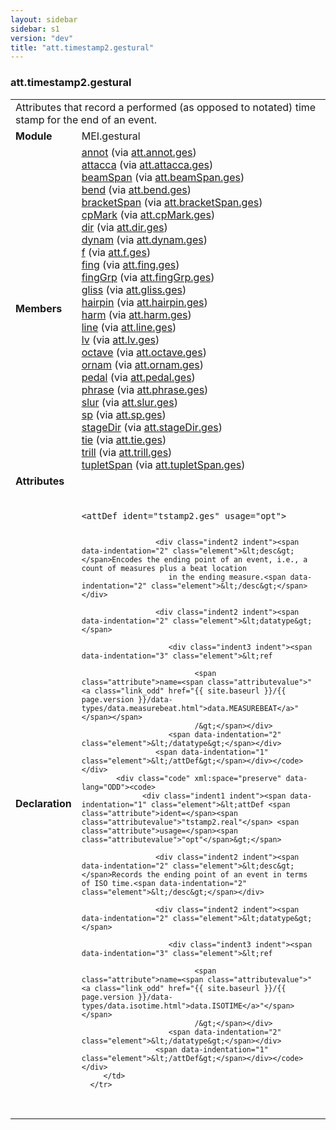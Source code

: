 ```yaml
---
layout: sidebar
sidebar: s1
version: "dev"
title: "att.timestamp2.gestural"
---
```

<div class="classSpec att">
   <h3 id="att.timestamp2.gestural">att.timestamp2.gestural</h3>
   <table class="wovenodd">
      <tr>
         <td colspan="2" class="wovenodd-col2">Attributes that record a performed (as opposed to notated) time stamp for the end
            of an
            event.
         </td>
      </tr>
      <tr>
         <td class="wovenodd-col1"><strong>Module</strong></td>
         <td class="wovenodd-col2">MEI.gestural</td>
      </tr>
      <tr>
         <td class="wovenodd-col1"><strong>Members</strong></td>
         <td class="wovenodd-col2">
            <div class="parent">
               <div><a class="link_odd_elementSpec" href="{{ site.baseurl }}/{{ page.version }}/elements/annot.html">annot</a><span> (via <a class="link_odd_classSpec" href="{{ site.baseurl }}/{{ page.version }}/attribute-classes/att.annot.ges.html">att.annot.ges</a>)</span></div>
               <div><a class="link_odd_elementSpec" href="{{ site.baseurl }}/{{ page.version }}/elements/attacca.html">attacca</a><span> (via <a class="link_odd_classSpec" href="{{ site.baseurl }}/{{ page.version }}/attribute-classes/att.attacca.ges.html">att.attacca.ges</a>)</span></div>
               <div><a class="link_odd_elementSpec" href="{{ site.baseurl }}/{{ page.version }}/elements/beamspan.html">beamSpan</a><span> (via <a class="link_odd_classSpec" href="{{ site.baseurl }}/{{ page.version }}/attribute-classes/att.beamspan.ges.html">att.beamSpan.ges</a>)</span></div>
               <div><a class="link_odd_elementSpec" href="{{ site.baseurl }}/{{ page.version }}/elements/bend.html">bend</a><span> (via <a class="link_odd_classSpec" href="{{ site.baseurl }}/{{ page.version }}/attribute-classes/att.bend.ges.html">att.bend.ges</a>)</span></div>
               <div><a class="link_odd_elementSpec" href="{{ site.baseurl }}/{{ page.version }}/elements/bracketspan.html">bracketSpan</a><span> (via <a class="link_odd_classSpec" href="{{ site.baseurl }}/{{ page.version }}/attribute-classes/att.bracketspan.ges.html">att.bracketSpan.ges</a>)</span></div>
               <div><a class="link_odd_elementSpec" href="{{ site.baseurl }}/{{ page.version }}/elements/cpmark.html">cpMark</a><span> (via <a class="link_odd_classSpec" href="{{ site.baseurl }}/{{ page.version }}/attribute-classes/att.cpmark.ges.html">att.cpMark.ges</a>)</span></div>
               <div><a class="link_odd_elementSpec" href="{{ site.baseurl }}/{{ page.version }}/elements/dir.html">dir</a><span> (via <a class="link_odd_classSpec" href="{{ site.baseurl }}/{{ page.version }}/attribute-classes/att.dir.ges.html">att.dir.ges</a>)</span></div>
               <div><a class="link_odd_elementSpec" href="{{ site.baseurl }}/{{ page.version }}/elements/dynam.html">dynam</a><span> (via <a class="link_odd_classSpec" href="{{ site.baseurl }}/{{ page.version }}/attribute-classes/att.dynam.ges.html">att.dynam.ges</a>)</span></div>
               <div><a class="link_odd_elementSpec" href="{{ site.baseurl }}/{{ page.version }}/elements/f.html">f</a><span> (via <a class="link_odd_classSpec" href="{{ site.baseurl }}/{{ page.version }}/attribute-classes/att.f.ges.html">att.f.ges</a>)</span></div>
               <div><a class="link_odd_elementSpec" href="{{ site.baseurl }}/{{ page.version }}/elements/fing.html">fing</a><span> (via <a class="link_odd_classSpec" href="{{ site.baseurl }}/{{ page.version }}/attribute-classes/att.fing.ges.html">att.fing.ges</a>)</span></div>
               <div><a class="link_odd_elementSpec" href="{{ site.baseurl }}/{{ page.version }}/elements/finggrp.html">fingGrp</a><span> (via <a class="link_odd_classSpec" href="{{ site.baseurl }}/{{ page.version }}/attribute-classes/att.finggrp.ges.html">att.fingGrp.ges</a>)</span></div>
               <div><a class="link_odd_elementSpec" href="{{ site.baseurl }}/{{ page.version }}/elements/gliss.html">gliss</a><span> (via <a class="link_odd_classSpec" href="{{ site.baseurl }}/{{ page.version }}/attribute-classes/att.gliss.ges.html">att.gliss.ges</a>)</span></div>
               <div><a class="link_odd_elementSpec" href="{{ site.baseurl }}/{{ page.version }}/elements/hairpin.html">hairpin</a><span> (via <a class="link_odd_classSpec" href="{{ site.baseurl }}/{{ page.version }}/attribute-classes/att.hairpin.ges.html">att.hairpin.ges</a>)</span></div>
               <div><a class="link_odd_elementSpec" href="{{ site.baseurl }}/{{ page.version }}/elements/harm.html">harm</a><span> (via <a class="link_odd_classSpec" href="{{ site.baseurl }}/{{ page.version }}/attribute-classes/att.harm.ges.html">att.harm.ges</a>)</span></div>
               <div><a class="link_odd_elementSpec" href="{{ site.baseurl }}/{{ page.version }}/elements/line.html">line</a><span> (via <a class="link_odd_classSpec" href="{{ site.baseurl }}/{{ page.version }}/attribute-classes/att.line.ges.html">att.line.ges</a>)</span></div>
               <div><a class="link_odd_elementSpec" href="{{ site.baseurl }}/{{ page.version }}/elements/lv.html">lv</a><span> (via <a class="link_odd_classSpec" href="{{ site.baseurl }}/{{ page.version }}/attribute-classes/att.lv.ges.html">att.lv.ges</a>)</span></div>
               <div><a class="link_odd_elementSpec" href="{{ site.baseurl }}/{{ page.version }}/elements/octave.html">octave</a><span> (via <a class="link_odd_classSpec" href="{{ site.baseurl }}/{{ page.version }}/attribute-classes/att.octave.ges.html">att.octave.ges</a>)</span></div>
               <div><a class="link_odd_elementSpec" href="{{ site.baseurl }}/{{ page.version }}/elements/ornam.html">ornam</a><span> (via <a class="link_odd_classSpec" href="{{ site.baseurl }}/{{ page.version }}/attribute-classes/att.ornam.ges.html">att.ornam.ges</a>)</span></div>
               <div><a class="link_odd_elementSpec" href="{{ site.baseurl }}/{{ page.version }}/elements/pedal.html">pedal</a><span> (via <a class="link_odd_classSpec" href="{{ site.baseurl }}/{{ page.version }}/attribute-classes/att.pedal.ges.html">att.pedal.ges</a>)</span></div>
               <div><a class="link_odd_elementSpec" href="{{ site.baseurl }}/{{ page.version }}/elements/phrase.html">phrase</a><span> (via <a class="link_odd_classSpec" href="{{ site.baseurl }}/{{ page.version }}/attribute-classes/att.phrase.ges.html">att.phrase.ges</a>)</span></div>
               <div><a class="link_odd_elementSpec" href="{{ site.baseurl }}/{{ page.version }}/elements/slur.html">slur</a><span> (via <a class="link_odd_classSpec" href="{{ site.baseurl }}/{{ page.version }}/attribute-classes/att.slur.ges.html">att.slur.ges</a>)</span></div>
               <div><a class="link_odd_elementSpec" href="{{ site.baseurl }}/{{ page.version }}/elements/sp.html">sp</a><span> (via <a class="link_odd_classSpec" href="{{ site.baseurl }}/{{ page.version }}/attribute-classes/att.sp.ges.html">att.sp.ges</a>)</span></div>
               <div><a class="link_odd_elementSpec" href="{{ site.baseurl }}/{{ page.version }}/elements/stagedir.html">stageDir</a><span> (via <a class="link_odd_classSpec" href="{{ site.baseurl }}/{{ page.version }}/attribute-classes/att.stagedir.ges.html">att.stageDir.ges</a>)</span></div>
               <div><a class="link_odd_elementSpec" href="{{ site.baseurl }}/{{ page.version }}/elements/tie.html">tie</a><span> (via <a class="link_odd_classSpec" href="{{ site.baseurl }}/{{ page.version }}/attribute-classes/att.tie.ges.html">att.tie.ges</a>)</span></div>
               <div><a class="link_odd_elementSpec" href="{{ site.baseurl }}/{{ page.version }}/elements/trill.html">trill</a><span> (via <a class="link_odd_classSpec" href="{{ site.baseurl }}/{{ page.version }}/attribute-classes/att.trill.ges.html">att.trill.ges</a>)</span></div>
               <div><a class="link_odd_elementSpec" href="{{ site.baseurl }}/{{ page.version }}/elements/tupletspan.html">tupletSpan</a><span> (via <a class="link_odd_classSpec" href="{{ site.baseurl }}/{{ page.version }}/attribute-classes/att.tupletspan.ges.html">att.tupletSpan.ges</a>)</span></div>
            </div>
         </td>
      </tr>
      <tr>
         <td class="wovenodd-col1"><strong>Attributes</strong></td>
         <td class="wovenodd-col2"></td>
      </tr>
      <tr>
         <td class="wovenodd-col1"><strong>Declaration</strong></td>
         <td class="wovenodd-col2">
            <div class="code" xml:space="preserve" data-lang="ODD"><code>
                  <div class="indent1 indent"><span data-indentation="1" class="element">&lt;attDef <span class="attribute">ident=</span><span class="attributevalue">"tstamp2.ges"</span> <span class="attribute">usage=</span><span class="attributevalue">"opt"</span>&gt;</span>
                     
                     <div class="indent2 indent"><span data-indentation="2" class="element">&lt;desc&gt;</span>Encodes the ending point of an event, i.e., a count of measures plus a beat location
                        in the ending measure.<span data-indentation="2" class="element">&lt;/desc&gt;</span></div>
                     
                     <div class="indent2 indent"><span data-indentation="2" class="element">&lt;datatype&gt;</span>
                        
                        <div class="indent3 indent"><span data-indentation="3" class="element">&lt;ref
                              
                              <span class="attribute">name=<span class="attributevalue">"<a class="link_odd" href="{{ site.baseurl }}/{{ page.version }}/data-types/data.measurebeat.html">data.MEASUREBEAT</a>"</span></span>
                              /&gt;</span></div>
                        <span data-indentation="2" class="element">&lt;/datatype&gt;</span></div>
                     <span data-indentation="1" class="element">&lt;/attDef&gt;</span></div></code></div>
            <div class="code" xml:space="preserve" data-lang="ODD"><code>
                  <div class="indent1 indent"><span data-indentation="1" class="element">&lt;attDef <span class="attribute">ident=</span><span class="attributevalue">"tstamp2.real"</span> <span class="attribute">usage=</span><span class="attributevalue">"opt"</span>&gt;</span>
                     
                     <div class="indent2 indent"><span data-indentation="2" class="element">&lt;desc&gt;</span>Records the ending point of an event in terms of ISO time.<span data-indentation="2" class="element">&lt;/desc&gt;</span></div>
                     
                     <div class="indent2 indent"><span data-indentation="2" class="element">&lt;datatype&gt;</span>
                        
                        <div class="indent3 indent"><span data-indentation="3" class="element">&lt;ref
                              
                              <span class="attribute">name=<span class="attributevalue">"<a class="link_odd" href="{{ site.baseurl }}/{{ page.version }}/data-types/data.isotime.html">data.ISOTIME</a>"</span></span>
                              /&gt;</span></div>
                        <span data-indentation="2" class="element">&lt;/datatype&gt;</span></div>
                     <span data-indentation="1" class="element">&lt;/attDef&gt;</span></div></code></div>
         </td>
      </tr>
   </table>
</div>